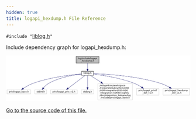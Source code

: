 ```yaml
---
hidden: true
title: logapi_hexdump.h File Reference
---
```


`#include "`<a href="liblog_8h_source.md">liblog.h</a>`"`

Include dependency graph for logapi_hexdump.h:

![](logapi__hexdump_8h__incl.png)

<a href="logapi__hexdump_8h_source.md">Go to the source code of this file.</a>
